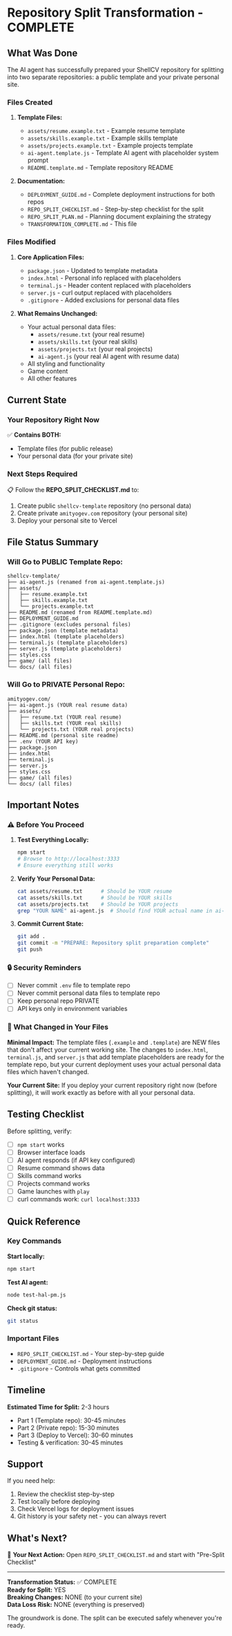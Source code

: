 # Repository Split Transformation - COMPLETE

## What Was Done

The AI agent has successfully prepared your ShellCV repository for splitting into two separate repositories: a public template and your private personal site.

### Files Created

1. **Template Files:**
   - `assets/resume.example.txt` - Example resume template
   - `assets/skills.example.txt` - Example skills template
   - `assets/projects.example.txt` - Example projects template
   - `ai-agent.template.js` - Template AI agent with placeholder system prompt
   - `README.template.md` - Template repository README

2. **Documentation:**
   - `DEPLOYMENT_GUIDE.md` - Complete deployment instructions for both repos
   - `REPO_SPLIT_CHECKLIST.md` - Step-by-step checklist for the split
   - `REPO_SPLIT_PLAN.md` - Planning document explaining the strategy
   - `TRANSFORMATION_COMPLETE.md` - This file

### Files Modified

1. **Core Application Files:**
   - `package.json` - Updated to template metadata
   - `index.html` - Personal info replaced with placeholders
   - `terminal.js` - Header content replaced with placeholders
   - `server.js` - curl output replaced with placeholders
   - `.gitignore` - Added exclusions for personal data files

2. **What Remains Unchanged:**
   - Your actual personal data files:
     - `assets/resume.txt` (your real resume)
     - `assets/skills.txt` (your real skills)
     - `assets/projects.txt` (your real projects)
     - `ai-agent.js` (your real AI agent with resume data)
   - All styling and functionality
   - Game content
   - All other features

## Current State

### Your Repository Right Now

✅ **Contains BOTH:**
- Template files (for public release)
- Your personal data (for your private site)

### Next Steps Required

📋 Follow the **REPO_SPLIT_CHECKLIST.md** to:
1. Create public `shellcv-template` repository (no personal data)
2. Create private `amityogev.com` repository (your personal site)
3. Deploy your personal site to Vercel

## File Status Summary

### Will Go to PUBLIC Template Repo:
```
shellcv-template/
├── ai-agent.js (renamed from ai-agent.template.js)
├── assets/
│   ├── resume.example.txt
│   ├── skills.example.txt
│   └── projects.example.txt
├── README.md (renamed from README.template.md)
├── DEPLOYMENT_GUIDE.md
├── .gitignore (excludes personal files)
├── package.json (template metadata)
├── index.html (template placeholders)
├── terminal.js (template placeholders)
├── server.js (template placeholders)
├── styles.css
├── game/ (all files)
└── docs/ (all files)
```

### Will Go to PRIVATE Personal Repo:
```
amityogev.com/
├── ai-agent.js (YOUR real resume data)
├── assets/
│   ├── resume.txt (YOUR real resume)
│   ├── skills.txt (YOUR real skills)
│   └── projects.txt (YOUR real projects)
├── README.md (personal site readme)
├── .env (YOUR API key)
├── package.json
├── index.html
├── terminal.js
├── server.js
├── styles.css
├── game/ (all files)
└── docs/ (all files)
```

## Important Notes

### ⚠️ Before You Proceed

1. **Test Everything Locally:**
   ```bash
   npm start
   # Browse to http://localhost:3333
   # Ensure everything still works
   ```

2. **Verify Your Personal Data:**
   ```bash
   cat assets/resume.txt      # Should be YOUR resume
   cat assets/skills.txt      # Should be YOUR skills
   cat assets/projects.txt    # Should be YOUR projects
   grep "YOUR NAME" ai-agent.js  # Should find YOUR actual name in ai-agent.js
   ```

3. **Commit Current State:**
   ```bash
   git add .
   git commit -m "PREPARE: Repository split preparation complete"
   git push
   ```

### 🔒 Security Reminders

- [ ] Never commit `.env` file to template repo
- [ ] Never commit personal data files to template repo
- [ ] Keep personal repo PRIVATE
- [ ] API keys only in environment variables

### 📝 What Changed in Your Files

**Minimal Impact:**
The template files (`.example` and `.template`) are NEW files that don't affect your current working site. The changes to `index.html`, `terminal.js`, and `server.js` that add template placeholders are ready for the template repo, but your current deployment uses your actual personal data files which haven't changed.

**Your Current Site:**
If you deploy your current repository right now (before splitting), it will work exactly as before with all your personal data.

## Testing Checklist

Before splitting, verify:

- [ ] `npm start` works
- [ ] Browser interface loads
- [ ] AI agent responds (if API key configured)
- [ ] Resume command shows data
- [ ] Skills command works
- [ ] Projects command works
- [ ] Game launches with `play`
- [ ] curl commands work: `curl localhost:3333`

## Quick Reference

### Key Commands

**Start locally:**
```bash
npm start
```

**Test AI agent:**
```bash
node test-hal-pm.js
```

**Check git status:**
```bash
git status
```

### Important Files

- `REPO_SPLIT_CHECKLIST.md` - Your step-by-step guide
- `DEPLOYMENT_GUIDE.md` - Deployment instructions
- `.gitignore` - Controls what gets committed

## Timeline

**Estimated Time for Split:** 2-3 hours
- Part 1 (Template repo): 30-45 minutes
- Part 2 (Private repo): 15-30 minutes
- Part 3 (Deploy to Vercel): 30-60 minutes
- Testing & verification: 30-45 minutes

## Support

If you need help:
1. Review the checklist step-by-step
2. Test locally before deploying
3. Check Vercel logs for deployment issues
4. Git history is your safety net - you can always revert

## What's Next?

🎯 **Your Next Action:** Open `REPO_SPLIT_CHECKLIST.md` and start with "Pre-Split Checklist"

---

**Transformation Status:** ✅ COMPLETE  
**Ready for Split:** YES  
**Breaking Changes:** NONE (to your current site)  
**Data Loss Risk:** NONE (everything is preserved)

The groundwork is done. The split can be executed safely whenever you're ready.

